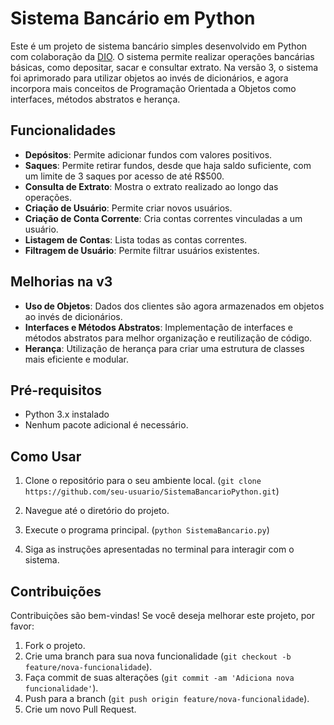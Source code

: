 # Sistema Bancário em Python

Este é um projeto de sistema bancário simples desenvolvido em Python com colaboração da [DIO](https://www.dio.me/). O sistema permite realizar operações bancárias básicas, como depositar, sacar e consultar extrato. Na versão 3, o sistema foi aprimorado para utilizar objetos ao invés de dicionários, e agora incorpora mais conceitos de Programação Orientada a Objetos como interfaces, métodos abstratos e herança.

## Funcionalidades

- **Depósitos**: Permite adicionar fundos com valores positivos.
- **Saques**: Permite retirar fundos, desde que haja saldo suficiente, com um limite de 3 saques por acesso de até R$500.
- **Consulta de Extrato**: Mostra o extrato realizado ao longo das operações.
- **Criação de Usuário**: Permite criar novos usuários.
- **Criação de Conta Corrente**: Cria contas correntes vinculadas a um usuário.
- **Listagem de Contas**: Lista todas as contas correntes.
- **Filtragem de Usuário**: Permite filtrar usuários existentes.

## Melhorias na v3

- **Uso de Objetos**: Dados dos clientes são agora armazenados em objetos ao invés de dicionários.
- **Interfaces e Métodos Abstratos**: Implementação de interfaces e métodos abstratos para melhor organização e reutilização de código.
- **Herança**: Utilização de herança para criar uma estrutura de classes mais eficiente e modular.

## Pré-requisitos

- Python 3.x instalado
- Nenhum pacote adicional é necessário.

## Como Usar

1. Clone o repositório para o seu ambiente local.
(`git clone https://github.com/seu-usuario/SistemaBancarioPython.git`)

2. Navegue até o diretório do projeto.

3. Execute o programa principal.
(`python SistemaBancario.py`)

4. Siga as instruções apresentadas no terminal para interagir com o sistema.

## Contribuições

Contribuições são bem-vindas! Se você deseja melhorar este projeto, por favor:

1. Fork o projeto.
2. Crie uma branch para sua nova funcionalidade (`git checkout -b feature/nova-funcionalidade`).
3. Faça commit de suas alterações (`git commit -am 'Adiciona nova funcionalidade'`).
4. Push para a branch (`git push origin feature/nova-funcionalidade`).
5. Crie um novo Pull Request.
